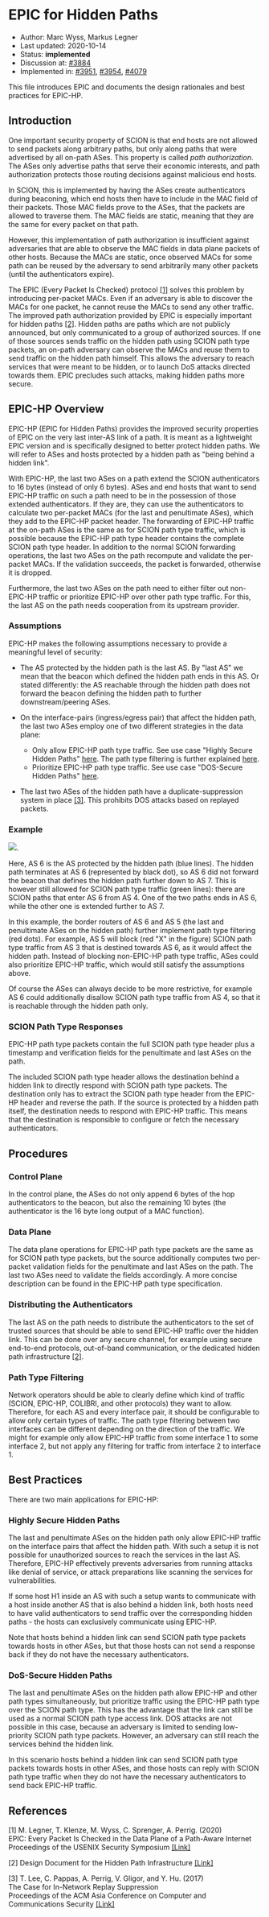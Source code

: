 # EPIC for Hidden Paths

- Author: Marc Wyss, Markus Legner
- Last updated: 2020-10-14
- Status: **implemented**
- Discussion at: [#3884](https://github.com/scionproto/scion/issues/3884)
- Implemented in: [#3951](https://github.com/scionproto/scion/issues/3951),
                  [#3954](https://github.com/scionproto/scion/issues/3954),
                  [#4079](https://github.com/scionproto/scion/issues/4079)

This file introduces EPIC and documents the design rationales and best
practices for EPIC-HP.

## Introduction

One important security property of SCION is that end hosts are not
allowed to send packets along arbitrary paths, but only along paths
that were advertised by all on-path ASes.
This property is called *path authorization*.
The ASes only advertise paths that serve their economic interests,
and path authorization protects those routing decisions against
malicious end hosts.

In SCION, this is implemented by having the ASes create
authenticators during beaconing, which end hosts then have to
include in the MAC field of their packets. Those MAC fields prove to
the ASes, that the packets are allowed to traverse them.
The MAC fields are static, meaning that they are the same for every
packet on that path.

However, this implementation of path authorization is insufficient
against adversaries that are able to observe the MAC fields in data
plane packets of other hosts. Because the MACs are static, once
observed MACs for some path can be reused by the adversary to send
arbitrarily many other packets (until the authenticators expire).

The EPIC (Every Packet Is Checked) protocol [[1]](#1) solves this
problem by introducing per-packet MACs.
Even if an adversary is able to discover the MACs for one packet, he
cannot reuse the MACs to send any other traffic.
The improved path authorization provided by EPIC is especially
important for hidden paths [[2]](#2). Hidden paths are paths which
are not publicly announced, but only communicated to a group of
authorized sources. If one of those sources sends traffic on the
hidden path using SCION path type packets, an on-path adversary can
observe the MACs and reuse them to send traffic on the hidden path
himself. This allows the adversary to reach services that were meant
to be hidden, or to launch DoS attacks directed towards them.
EPIC precludes such attacks, making hidden paths more secure.

## EPIC-HP Overview

EPIC-HP (EPIC for Hidden Paths) provides the improved security
properties of EPIC on the very last inter-AS link of a path. It is
meant as a lightweight EPIC version and is specifically designed to
better protect hidden paths. We will refer to ASes and hosts
protected by a hidden path as "being behind a hidden link".

With EPIC-HP, the last two ASes on a path extend the SCION
authenticators to 16 bytes (instead of only 6 bytes).
ASes and end hosts that want to send EPIC-HP traffic on such a path
need to be in the possession of those extended authenticators.
If they are, they can use the authenticators to calculate two
per-packet MACs (for the last and penultimate ASes), which they add
to the EPIC-HP packet header.
The forwarding of EPIC-HP traffic at the on-path ASes is the same as
for SCION path type traffic, which is possible because the EPIC-HP
path type header contains the complete SCION path type header.
In addition to the normal SCION forwarding operations, the last two
ASes on the path recompute and validate the per-packet MACs.
If the validation succeeds, the packet is forwarded, otherwise it is
dropped.

Furthermore, the last two ASes on the path need to either filter out
non-EPIC-HP traffic or prioritize EPIC-HP over other path type
traffic. For this, the last AS on the path needs cooperation from
its upstream provider.

### Assumptions

EPIC-HP makes the following assumptions necessary to provide a
meaningful level of security:

- The AS protected by the hidden path is the last AS.
  By "last AS" we mean that the beacon which defined the hidden path
  ends in this AS. Or stated differently: the
  AS reachable through the hidden path does not forward the beacon
  defining the hidden path to further downstream/peering ASes.
- On the interface-pairs (ingress/egress pair) that affect the
  hidden path, the last two ASes employ one of two different
  strategies in the data plane:

    - Only allow EPIC-HP path type traffic. See use case "Highly
      Secure Hidden Paths" [here](#HighlySecureHiddenPaths). The path
      type filtering is further explained [here](#PathTypeFiltering).
    - Prioritize EPIC-HP path type traffic. See use case "DOS-Secure
      Hidden Paths" [here](#DOSSecureHiddenPaths).

- The last two ASes of the hidden path have a duplicate-suppression
  system in place [[3]](#3). This prohibits DOS attacks based on replayed
  packets.

### Example

![](fig/EPIC/path-type-filtering-small.png).

Here, AS 6 is the AS protected by the hidden path (blue lines). The
hidden path terminates at AS 6 (represented by black dot), so AS 6
did not forward the beacon that defines the hidden path further down
to AS 7.
This is however still allowed for SCION path type traffic (green
lines): there are SCION paths that enter AS 6 from AS 4. One of the
two paths ends in AS 6, while the other one is extended further to
AS 7.

In this example, the border routers of AS 6 and AS 5 (the last and
penultimate ASes on the hidden path) further implement path type
filtering (red dots). For example, AS 5 will block (red "X" in the
figure) SCION path type traffic from AS 3 that is destined towards
AS 6, as it would affect the hidden path. Instead of blocking
non-EPIC-HP path type traffic, ASes could also prioritize EPIC-HP
traffic, which would still satisfy the assumptions above.

Of course the ASes can always decide to be more restrictive, for
example AS 6 could additionally disallow SCION path type traffic
from AS 4, so that it is reachable through the hidden path only.

### SCION Path Type Responses

EPIC-HP path type packets contain the full SCION path type header
plus a timestamp and verification fields for the penultimate and
last ASes on the path.

The included SCION path type header allows the destination behind a
hidden link to directly respond with SCION path type packets. The
destination only has to extract the SCION path type header from the
EPIC-HP header and reverse the path.
If the source is protected by a hidden path itself, the destination
needs to respond with EPIC-HP traffic. This means that the
destination is responsible to configure or fetch the necessary
authenticators.

## Procedures

### Control Plane

In the control plane, the ASes do not only append 6 bytes of the hop
authenticators to the beacon, but also the remaining 10 bytes (the
authenticator is the 16 byte long output of a MAC function).

### Data Plane

The data plane operations for EPIC-HP path type packets are the same
as for SCION path type packets, but the source additionally computes
two per-packet validation fields for the penultimate and last ASes
on the path.
The last two ASes need to validate the fields accordingly.
A more concise description can be found in the EPIC-HP path type
specification.

### Distributing the Authenticators

The last AS on the path needs to distribute the authenticators to
the set of trusted sources that should be able to send EPIC-HP
traffic over the hidden link. This can be done over any secure
channel, for example using secure end-to-end protocols, out-of-band
communication, or the dedicated hidden path infrastructure [[2]](#2).

### <a id="PathTypeFiltering"></a> Path Type Filtering

Network operators should be able to clearly define which kind of
traffic (SCION, EPIC-HP, COLIBRI, and other protocols) they want to
allow.
Therefore, for each AS and every interface pair, it should be
configurable to allow only certain types of traffic.
The path type filtering between two interfaces can be different
depending on the direction of the traffic. We might for example only
allow EPIC-HP traffic from some interface 1 to some interface 2, but
not apply any filtering for traffic from interface 2 to interface 1.

## Best Practices

There are two main applications for EPIC-HP:

<a id="HighlySecureHiddenPaths"></a>
### Highly Secure Hidden Paths

The last and penultimate ASes on the hidden path only allow EPIC-HP
traffic on the interface pairs that affect the hidden path.
With such a setup it is not possible for unauthorized sources to
reach the services in the last AS. Therefore, EPIC-HP effectively
prevents adversaries from running attacks like denial of service, or
attack preparations like scanning the services for vulnerabilities.

If some host H1 inside an AS with such a setup wants to communicate
with a host inside another AS that is also behind a hidden link,
both hosts need to have valid authenticators to send traffic over
the corresponding hidden paths - the hosts can exclusively
communicate using EPIC-HP.

Note that hosts behind a hidden link can send SCION path type
packets towards hosts in other ASes, but that those hosts can not
send a response back if they do not have the necessary
authenticators.

<a id="DOSSecureHiddenPaths"></a>
### DoS-Secure Hidden Paths

The last and penultimate ASes on the hidden path allow EPIC-HP and
other path types simultaneously, but prioritize traffic using the
EPIC-HP path type over the SCION path type.
This has the advantage that the link can still be used as a normal
SCION path type access link.
DOS attacks are not possible in this case, because an adversary is
limited to sending low-priority SCION path type packets. However, an
adversary can still reach the services behind the hidden link.

In this scenario hosts behind a hidden link can send SCION path type
packets towards hosts in other ASes, and those hosts can reply
with SCION path type traffic when they do not have the necessary
authenticators to send back EPIC-HP traffic.

## References

<a id="1">[1]</a>
M. Legner, T. Klenze, M. Wyss, C. Sprenger, A. Perrig. (2020) <br>
EPIC: Every Packet Is Checked in the Data Plane of a Path-Aware Internet <br>
Proceedings of the USENIX Security Symposium
[[Link]](https://netsec.ethz.ch/publications/papers/Legner_Usenix2020_EPIC.pdf)

<a id="2">[2]</a>
Design Document for the Hidden Path Infrastructure
[[Link]](/hidden-paths)

<a id="3">[3]</a>
T. Lee, C. Pappas, A. Perrig, V. Gligor, and Y. Hu. (2017) <br>
The Case for In-Network Replay Suppression <br>
Proceedings of the ACM Asia Conference on Computer and Communications Security
[[Link]](https://netsec.ethz.ch/publications/papers/replay2017.pdf)
